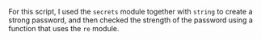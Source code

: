 For this script, I used the `secrets` module together with `string` to create a strong password, and then checked the strength of the password using a function that uses the `re` module.
